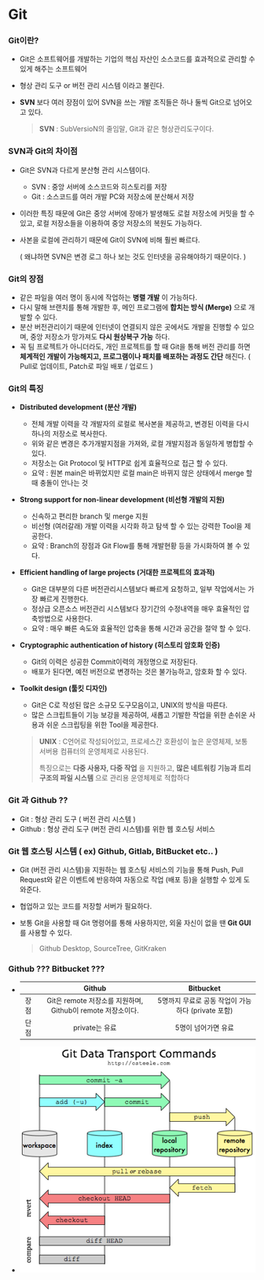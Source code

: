 # Git



### Git이란?

- Git은 소프트웨어를 개발하는 기업의 핵심 자산인 소스코드를 효과적으로 관리할 수 있게 해주는 소프트웨어

- 형상 관리 도구 or 버전 관리 시스템 이라고 불린다.

- **SVN** 보다 여러 장점이 있어 SVN을 쓰는 개발 조직들은 하나 둘씩 Git으로 넘어오고 있다.

  > **SVN** : SubVersioN의 줄임말, Git과 같은 형상관리도구이다.



### SVN과 Git의 차이점

- Git은 SVN과 다르게 분산형 관리 시스템이다.

  - SVN : 중앙 서버에 소스코드와 히스토리를 저장
  - Git : 소스코드를 여러 개발 PC와 저장소에 분산해서 저장

- 이러한 특징 때문에 Git은 중앙 서버에 장애가 발생해도 로컬 저장소에 커밋을 할 수 있고, 로컬 저장소들을 이용하여 중앙 저장소의 복원도 가능하다. 

- 사본을 로컬에 관리하기 때문에 Git이 SVN에 비해 훨씬 빠르다. 

  ( 왜냐하면 SVN은 변경 로그 하나 보는 것도 인터넷을 공유해야하기 때문이다. )



### Git의 장점

- 같은 파일을 여러 명이 동시에 작업하는 **병렬 개발** 이 가능하다.
- 다시 말해 브랜치를 통해 개발한 후, 메인 프로그램에 **합치는 방식 (Merge)** 으로 개발할 수 있다.
- 분산 버전관리이기 때문에 인터넷이 연결되지 않은 곳에서도 개발을 진행할 수 있으며, 중앙 저장소가 망가져도 **다시 원상복구 가능** 하다.
- 꼭 팀 프로젝트가 아니더라도, 개인 프로젝트를 할 때 Git을 통해 버전 관리를 하면 **체계적인 개발이 가능해지고, 프로그램이나 패치를 배포하는 과정도 간단** 해진다. ( Pull로 업데이트, Patch로 파일 배포 / 업로드 )



### Git의 특징

- **Distributed development (분산 개발)**

  - 전체 개발 이력을 각 개발자의 로컬로 복사본을 제공하고, 변경된 이력을 다시 하나의 저장소로 복사한다. 
  - 위와 같은 변경은 추가개발지점을 가져와, 로컬 개발지점과 동일하게 병합할 수 있다.
  - 저장소는 Git Protocol 및 HTTP로 쉽게 효율적으로 접근 할 수 있다.
  - 요약 : 원본 main은 바뀌었지만 로컬 main은 바뀌지 않은 상태에서 merge 할 때 충돌이 안나는 것

- **Strong support for non-linear development (비선형 개발의 지원)**

  - 신속하고 편리한 branch 및 merge 지원
  - 비선형 (여러갈래) 개발 이력을 시각화 하고 탐색 할 수 있는 강력한 Tool을 제공한다.
  - 요약 : Branch의 장점과 Git Flow를 통해 개발현황 등을 가시화하여 볼 수 있다.

- **Efficient handling of large projects (거대한 프로젝트의 효과적)**

  - Git은 대부분의 다른 버전관리시스템보다 빠르게 요청하고, 일부 작업에서는 가장 빠르게 진행한다.
  - 정상급 오픈소스 버전관리 시스템보다 장기간의 수정내역을 매우 효율적인 압축방법으로 사용한다.
  - 요약 : 매우 빠른 속도와 효율적인 압축을 통해 시간과 공간을 절약 할 수 있다.

- **Cryptographic authentication of history (히스토리 암호화 인증)**

  - Git의 이력은 성공한 Commit이력의 개정명으로 저장된다.
  - 배포가 된다면, 예전 버전으로 변경하는 것은 불가능하고, 암호화 할 수 있다.

- **Toolkit design (툴킷 디자인)**

  - Git은 C로 작성된 많은 소규모 도구모음이고, UNIX의 방식을 따른다.
  - 많은 스크립트들이 기능 보강을 제공하여, 새롭고 기발한 작업을 위한 손쉬운 사용과 쉬운 스크립팅을 위한 Tool을 제공한다.

  > **UNIX** : C언어로 작성되어있고, 프로세스간 호환성이 높은 운영체제, 보통 서버용 컴퓨터의 운영체제로 사용된다. 
  >
  > 특징으로는 **다중 사용자, 다중 작업** 을 지원하고, **많은 네트워킹 기능과 트리구조의 파일 시스템** 으로 관리용 운영체제로 적합하다



### Git 과 Github ??

- Git : 형상 관리 도구 ( 버전 관리 시스템 )
- Github : 형상 관리 도구 (버전 관리 시스템)를 위한 웹 호스팅 서비스



### Git 웹 호스팅 시스템 ( ex) Github, Gitlab, BitBucket etc.. )

- Git (버전 관리 시스템)을 지원하는 웹 호스팅 서비스의 기능을 통해 Push, Pull Request와 같은 이벤트에 반응하여 자동으로 작업 (배포 등)을 실행할 수 있게 도와준다.

- 협업하고 있는 코드를 저장할 서버가 필요하다.

- 보통 Git을 사용할 때 Git 명령어를 통해 사용하지만, 외울 자신이 없을 땐 **Git GUI** 를 사용할 수 있다.

  > Github Desktop, SourceTree, GitKraken



### Github ??? Bitbucket ???

- |      |                           Github                            |                     Bitbucket                      |
  | :--: | :---------------------------------------------------------: | :------------------------------------------------: |
  | 장점 | Git은 remote 저장소를 지원하며, Github이 remote 저장소이다. | 5명까지 무료로 공동 작업이 가능하다 (private 포함) |
  | 단점 |                       private는 유료                        |                5명이 넘어가면 유료                 |

- ![git-1](https://raw.githubusercontent.com/Songwonseok/CS-Study/main/CommonSense/images/git-1.png)